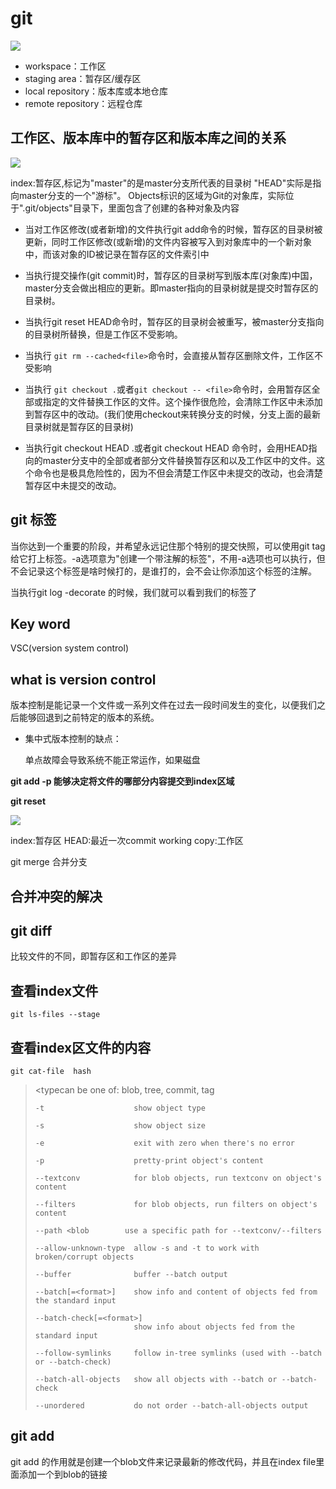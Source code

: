 # git
![](https://www.runoob.com/wp-content/uploads/2015/02/git-command.jpg)

+ workspace：工作区
+ staging area：暂存区/缓存区
+ local repository：版本库或本地仓库
+ remote repository：远程仓库


## 工作区、版本库中的暂存区和版本库之间的关系
![](https://www.runoob.com/wp-content/uploads/2015/02/1352126739_7909.jpg)

index:暂存区,标记为"master"的是master分支所代表的目录树
"HEAD"实际是指向master分支的一个"游标"。
Objects标识的区域为Git的对象库，实际位于".git/objects"目录下，里面包含了创建的各种对象及内容

+ 当对工作区修改(或者新增)的文件执行git add命令的时候，暂存区的目录树被更新，同时工作区修改(或新增)的文件内容被写入到对象库中的一个新对象中，而该对象的ID被记录在暂存区的文件索引中

+ 当执行提交操作(git commit)时，暂存区的目录树写到版本库(对象库)中国，master分支会做出相应的更新。即master指向的目录树就是提交时暂存区的目录树。

+ 当执行git reset HEAD命令时，暂存区的目录树会被重写，被master分支指向的目录树所替换，但是工作区不受影响。
+ 当执行 `git rm --cached<file>`命令时，会直接从暂存区删除文件，工作区不受影响
+ 当执行	`git checkout .`或者`git checkout -- <file>`命令时，会用暂存区全部或指定的文件替换工作区的文件。这个操作很危险，会清除工作区中未添加到暂存区中的改动。(我们使用checkout来转换分支的时候，分支上面的最新目录树就是暂存区的目录树)
+ 当执行git checkout HEAD .或者git checkout HEAD <file>命令时，会用HEAD指向的master分支中的全部或者部分文件替换暂存区和以及工作区中的文件。这个命令也是极具危险性的，因为不但会清楚工作区中未提交的改动，也会清楚暂存区中未提交的改动。

## git 标签

当你达到一个重要的阶段，并希望永远记住那个特别的提交快照，可以使用git tag 给它打上标签。-a选项意为"创建一个带注解的标签"，不用-a选项也可以执行，但不会记录这个标签是啥时候打的，是谁打的，会不会让你添加这个标签的注解。

当执行git log -decorate 的时候，我们就可以看到我们的标签了
## Key word

VSC(version system control)

## what is version control

版本控制是能记录一个文件或一系列文件在过去一段时间发生的变化，以便我们之后能够回退到之前特定的版本的系统。


+ 集中式版本控制的缺点：
    
    单点故障会导致系统不能正常运作，如果磁盘

**git add -p  能够决定将文件的哪部分内容提交到index区域**


**git reset**

![](https://img-blog.csdnimg.cn/20191201114346620.png?x-oss-process=image/watermark,type_ZmFuZ3poZW5naGVpdGk,shadow_10,text_aHR0cHM6Ly9ibG9nLmNzZG4ubmV0L2t1c2VkZXhpbmdmdQ==,size_16,color_FFFFFF,t_70)


index:暂存区
HEAD:最近一次commit
working copy:工作区


git merge 合并分支


## 合并冲突的解决



## git diff 

比较文件的不同，即暂存区和工作区的差异


## 查看index文件 

`git ls-files --stage`

## 查看index区文件的内容

`git cat-file  hash`

> <typecan be one of: blob, tree, commit, tag
> 
>     -t                    show object type
>     
>     -s                    show object size
>     
>     -e                    exit with zero when there's no error
>     
>     -p                    pretty-print object's content
>     
>     --textconv            for blob objects, run textconv on object's content
>     
>     --filters             for blob objects, run filters on object's content
>     
>     --path <blob        use a specific path for --textconv/--filters
>     
>     --allow-unknown-type  allow -s and -t to work with broken/corrupt objects
>     
>     --buffer              buffer --batch output
>     
>     --batch[=<format>]    show info and content of objects fed from the standard input
>     
>     --batch-check[=<format>]
>                           show info about objects fed from the standard input
>                           
>     --follow-symlinks     follow in-tree symlinks (used with --batch or --batch-check)
>     
>     --batch-all-objects   show all objects with --batch or --batch-check
>     
>     --unordered           do not order --batch-all-objects output

## git add
git add 的作用就是创建一个blob文件来记录最新的修改代码，并且在index file里面添加一个到blob的链接